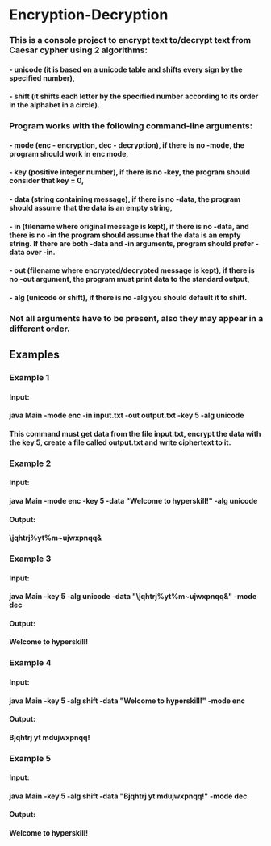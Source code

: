# Encryption-Decryption

### This is a console project to encrypt text to/decrypt text from Caesar cypher using 2 algorithms: 
#### - unicode (it is based on a unicode table and shifts every sign by the specified number),
#### - shift (it shifts each letter by the specified number according to its order in the alphabet in a circle).

### Program works with the following command-line arguments:
#### - mode (enc - encryption, dec - decryption), if there is no -mode, the program should work in enc mode,
#### - key (positive integer number), if there is no -key, the program should consider that key = 0,
#### - data (string containing message), if there is no -data, the program should assume that the data is an empty string,
#### - in (filename where original message is kept), if there is no -data, and there is no -in the program should assume that the data is an empty string. If there are both -data and -in arguments, program should prefer -data over -in.
#### - out (filename where encrypted/decrypted message is kept), if there is no -out argument, the program must print data to the standard output,
#### - alg (unicode or shift), if there is no -alg you should default it to shift.

### Not all arguments have to be present, also they may appear in a different order.

## Examples
### Example 1
#### Input:
#### java Main -mode enc -in input.txt -out output.txt -key 5 -alg unicode

#### This command must get data from the file input.txt, encrypt the data with the key 5, create a file called output.txt and write ciphertext to it.

### Example 2
#### Input:
#### java Main -mode enc -key 5 -data "Welcome to hyperskill!" -alg unicode
#### Output:
#### \jqhtrj%yt%m~ujwxpnqq&

### Example 3
#### Input:
#### java Main -key 5 -alg unicode -data "\jqhtrj%yt%m~ujwxpnqq&" -mode dec
#### Output:
#### Welcome to hyperskill!

### Example 4
#### Input:
#### java Main -key 5 -alg shift -data "Welcome to hyperskill!" -mode enc
#### Output:
#### Bjqhtrj yt mdujwxpnqq!

### Example 5
#### Input:
#### java Main -key 5 -alg shift -data "Bjqhtrj yt mdujwxpnqq!" -mode dec
#### Output:
#### Welcome to hyperskill!
